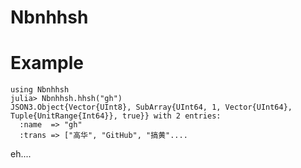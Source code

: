 # Nbnhhsh

# Example

```
using Nbnhhsh
julia> Nbnhhsh.hhsh("gh")
JSON3.Object{Vector{UInt8}, SubArray{UInt64, 1, Vector{UInt64}, Tuple{UnitRange{Int64}}, true}} with 2 entries:
  :name  => "gh"
  :trans => ["高华", "GitHub", "搞黄"....
```

eh....
